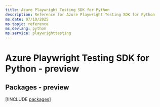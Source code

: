 ```yaml
---
title: Azure Playwright Testing SDK for Python
description: Reference for Azure Playwright Testing SDK for Python
ms.date: 07/10/2025
ms.topic: reference
ms.devlang: python
ms.service: playwrighttesting
---
```

# Azure Playwright Testing SDK for Python - preview
## Packages - preview
[!INCLUDE [packages](playwright-testing-index.md)]